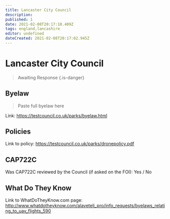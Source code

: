 ```yaml
---
title: Lancaster City Council
description:
published: 1
date: 2021-02-08T20:17:10.409Z
tags: england,lancashire
editor: undefined
dateCreated: 2021-02-08T20:17:02.945Z
---
```


# Lancaster City Council
>  Awaiting Response
> {.is-danger}

## Byelaw
> Paste full byelaw here

Link:
https://testcouncil.co.uk/parks/byelaw.html

## Policies
Link to policy:
https://testcouncil.co.uk/parks/dronepolicy.pdf

## CAP722C

Was CAP722C reviewed by the Council (if asked on the FOI): Yes / No

## What Do They Know

Link to WhatDoTheyKnow.com page:
http://www.whatdotheyknow.com/alaveteli_pro/info_requests/byelaws_relating_to_uav_flights_590

